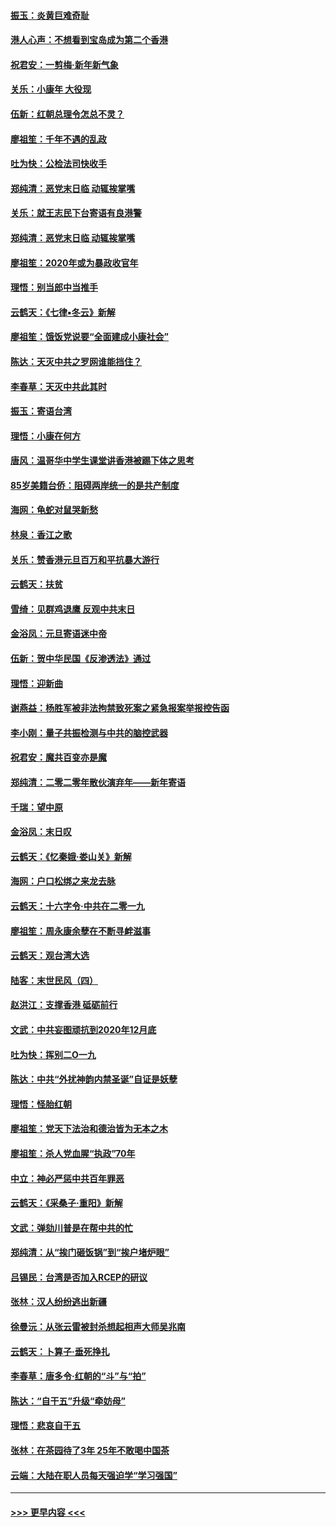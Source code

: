 #### [振玉：炎黄巨难奇耻](../pages/nsc993/n11779632.md?t=01100633) 
#### [港人心声：不想看到宝岛成为第二个香港](../pages/nsc993/n11778817.md?t=01100633) 
#### [祝君安：一剪梅‧新年新气象](../pages/nsc993/n11776340.md?t=01100633) 
#### [关乐：小康年 大役现](../pages/nsc993/n11774213.md?t=01100633) 
#### [伍新：红朝总理令怎总不灵？](../pages/nsc993/n11770813.md?t=01100633) 
#### [廖祖笙：千年不遇的乱政](../pages/nsc993/n11770373.md?t=01100633) 
#### [吐为快：公检法司快收手](../pages/nsc993/n11770359.md?t=01100633) 
#### [郑纯清：恶党末日临 动辄挨掌嘴](../pages/nsc993/n11769912.md?t=01100633) 
#### [关乐：就王志民下台寄语有良港警](../pages/nsc993/n11769903.md?t=01100633) 
#### [郑纯清：恶党末日临 动辄挨掌嘴](../pages/nsc993/n11769356.md?t=01100633) 
#### [廖祖笙：2020年或为暴政收官年](../pages/nsc993/n11768216.md?t=01100633) 
#### [理悟：别当郎中当推手](../pages/nsc993/n11768243.md?t=01100633) 
#### [云鹤天：《七律▪冬云》新解](../pages/nsc993/n11768204.md?t=01100633) 
#### [廖祖笙：饿饭党说要“全面建成小康社会”](../pages/nsc993/n11767482.md?t=01100633) 
#### [陈达：天灭中共之罗网谁能挡住？](../pages/nsc993/n11767465.md?t=01100633) 
#### [李春草：天灭中共此其时](../pages/nsc993/n11767452.md?t=01100633) 
#### [振玉：寄语台湾](../pages/nsc993/n11767432.md?t=01100633) 
#### [理悟：小康在何方](../pages/nsc993/n11767394.md?t=01100633) 
#### [唐风：温哥华中学生课堂讲香港被踢下体之思考](../pages/nsc993/n11766848.md?t=01100633) 
#### [85岁美籍台侨：阻碍两岸统一的是共产制度](../pages/nsc993/n11765043.md?t=01100633) 
#### [海网：龟蛇对鼠哭新愁](../pages/nsc993/n11764895.md?t=01100633) 
#### [林泉：香江之歌](../pages/nsc993/n11764415.md?t=01100633) 
#### [关乐：赞香港元旦百万和平抗暴大游行](../pages/nsc993/n11764382.md?t=01100633) 
#### [云鹤天：扶贫](../pages/nsc993/n11764245.md?t=01100633) 
#### [雪绮：见群鸡退鹰  反观中共末日](../pages/nsc993/n11762112.md?t=01100633) 
#### [金浴凤：元旦寄语迷中帝](../pages/nsc993/n11761788.md?t=01100633) 
#### [伍新：贺中华民国《反渗透法》通过](../pages/nsc993/n11761994.md?t=01100633) 
#### [理悟：迎新曲](../pages/nsc993/n11761152.md?t=01100633) 
#### [谢燕益：杨胜军被非法拘禁致死案之紧急报案举报控告函](../pages/nsc993/n11756134.md?t=01100633) 
#### [李小刚：量子共振检测与中共的脑控武器](../pages/nsc993/n11754518.md?t=01100633) 
#### [祝君安：魔共百变亦是魔](../pages/nsc993/n11754469.md?t=01100633) 
#### [郑纯清：二零二零年散伙演弃年——新年寄语](../pages/nsc993/n11754195.md?t=01100633) 
#### [千瑞：望中原](../pages/nsc993/n11754159.md?t=01100633) 
#### [金浴凤：末日叹](../pages/nsc993/n11752359.md?t=01100633) 
#### [云鹤天：《忆秦娥‧娄山关》新解](../pages/nsc993/n11752348.md?t=01100633) 
#### [海网：户口松绑之来龙去脉](../pages/nsc993/n11752328.md?t=01100633) 
#### [云鹤天：十六字令‧中共在二零一九](../pages/nsc993/n11752305.md?t=01100633) 
#### [廖祖笙：周永康余孽在不断寻衅滋事](../pages/nsc993/n11751013.md?t=01100633) 
#### [云鹤天：观台湾大选](../pages/nsc993/n11751007.md?t=01100633) 
#### [陆客：末世民风（四）](../pages/nsc993/n11749203.md?t=01100633) 
#### [赵洪江：支撑香港 砥砺前行](../pages/nsc993/n11748482.md?t=01100633) 
#### [文武：中共妄图顽抗到2020年12月底](../pages/nsc993/n11748446.md?t=01100633) 
#### [吐为快：挥别二O一九](../pages/nsc993/n11748411.md?t=01100633) 
#### [陈达：中共“外扰神韵内禁圣诞”自证是妖孽](../pages/nsc993/n11748226.md?t=01100633) 
#### [理悟：怪胎红朝](../pages/nsc993/n11748206.md?t=01100633) 
#### [廖祖笙：党天下法治和德治皆为无本之木](../pages/nsc993/n11748135.md?t=01100633) 
#### [廖祖笙：杀人党血腥“执政”70年](../pages/nsc993/n11745144.md?t=01100633) 
#### [中立：神必严惩中共百年罪恶](../pages/nsc993/n11744970.md?t=01100633) 
#### [云鹤天：《采桑子‧重阳》新解](../pages/nsc993/n11744948.md?t=01100633) 
#### [文武：弹劾川普是在帮中共的忙](../pages/nsc993/n11744758.md?t=01100633) 
#### [郑纯清：从“挨门砸饭锅”到“挨户堵炉眼”](../pages/nsc993/n11744745.md?t=01100633) 
#### [吕锡民：台湾是否加入RCEP的研议](../pages/nsc993/n11744701.md?t=01100633) 
#### [张林：汉人纷纷逃出新疆](../pages/nsc993/n11743530.md?t=01100633) 
#### [徐曼沅：从张云雷被封杀想起相声大师吴兆南](../pages/nsc993/n11741816.md?t=01100633) 
#### [云鹤天：卜算子‧垂死挣扎](../pages/nsc993/n11739956.md?t=01100633) 
#### [李春草：唐多令‧红朝的“斗”与“拍”](../pages/nsc993/n11739830.md?t=01100633) 
#### [陈达：“自干五”升级“牵妨母”](../pages/nsc993/n11739724.md?t=01100633) 
#### [理悟：悲哀自干五](../pages/nsc993/n11739547.md?t=01100633) 
#### [张林：在茶园待了3年 25年不敢喝中国茶](../pages/nsc993/n11739240.md?t=01100633) 
#### [云端：大陆在职人员每天强迫学“学习强国”](../pages/nsc993/n11738735.md?t=01100633) 

----
#### [ >>> 更早内容 <<< ](../indexes/nsc993-earlier.md)
